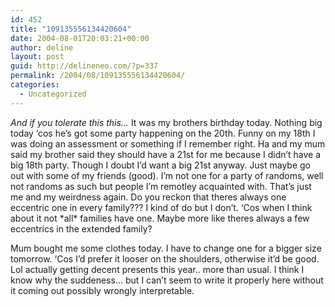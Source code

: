 ```yaml
---
id: 452
title: "109135556134420604"
date: 2004-08-01T20:03:21+00:00
author: deline
layout: post
guid: http://delineneo.com/?p=337
permalink: /2004/08/109135556134420604/
categories:
  - Uncategorized
---
```

_And if you tolerate this this&#8230;_ It was my brothers birthday today. Nothing big today &#8216;cos he&#8217;s got some party happening on the 20th. Funny on my 18th I was doing an assessment or something if I remember right. Ha and my mum said my brother said they should have a 21st for me because I didn&#8217;t have a big 18th party. Though I doubt I&#8217;d want a big 21st anyway. Just maybe go out with some of my friends (good). I&#8217;m not one for a party of randoms, well not randoms as such but people I&#8217;m remotley acquainted with. That&#8217;s just me and my weirdness again. Do you reckon that theres always one eccentric one in every family??? I kind of do but I don&#8217;t. &#8216;Cos when I think about it not \*all\* families have one. Maybe more like theres always a few eccentrics in the extended family?

Mum bought me some clothes today. I have to change one for a bigger size tomorrow. &#8216;Cos I&#8217;d prefer it looser on the shoulders, otherwise it&#8217;d be good. Lol actually getting decent presents this year.. more than usual. I think I know why the suddeness&#8230; but I can&#8217;t seem to write it properly here without it coming out possibly wrongly interpretable.
